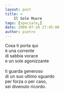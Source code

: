 ```yaml
---
layout: post
title: >
    Il Sole Muore
tags: [speciale,]
date: 2009-07-20 17:45:00
author: pietro
---
```

Cosa ti porta qui<br/>è una corrente<br/>di sabbia vorace<br/>e un sole agonizzante<br/><br/>ti guarda generoso<br/>di un suo ultimo sguardo<br/>per forza o per caso,<br/>sei divenuto ricordo.
